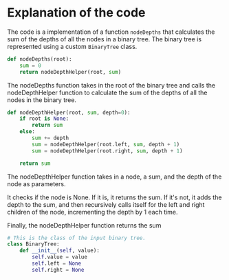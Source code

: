 # Explanation of the code

The code is a implementation of a function `nodeDepths` that calculates the sum of the depths of all the nodes in a binary tree. The binary tree is represented using a custom `BinaryTree` class.

```python
def nodeDepths(root):
    sum = 0
    return nodeDepthHelper(root, sum)
```

The nodeDepths function takes in the root of the binary tree and calls the nodeDepthHelper function to calculate the sum of the depths of all the nodes in the binary tree.

```python
def nodeDepthHelper(root, sum, depth=0):
    if root is None:
        return sum
    else:
        sum += depth
        sum = nodeDepthHelper(root.left, sum, depth + 1)
        sum = nodeDepthHelper(root.right, sum, depth + 1)

    return sum
```

The nodeDepthHelper function takes in a node, a sum, and the depth of the node as parameters.

It checks if the node is None. If it is, it returns the sum. If it's not, it adds the depth to the sum, and then recursively calls itself for the left and right children of the node, incrementing the depth by 1 each time.

Finally, the nodeDepthHelper function returns the sum

```python
# This is the class of the input binary tree.
class BinaryTree:
    def __init__(self, value):
        self.value = value
        self.left = None
        self.right = None
```
